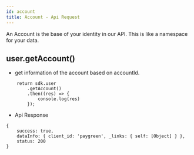 ```yaml
---
id: account
title: Account - Api Request
---
```


An Account is the base of your identity in our API. This is like a namespace for your data.

## user.getAccount()

-   get information of the account based on accountId.

```
    return sdk.user
        .getAccount()
        .then((res) => {
            console.log(res)
        });
```

-   Api Response

```
{
    success: true,
    dataInfo: { client_id: 'paygreen', _links: { self: [Object] } },
    status: 200
}
```
